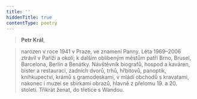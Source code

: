```yaml
---
title: ''
hiddenTitle: true
contentType: poetry
---
```


<section>

> **Petr Král**,

> narozen v roce 1941 v Praze, ve znamení Panny. Léta 1969–2006 ztrávil v Paříži a okolí; k dalším oblíbeným městům patří Brno, Brusel, Barcelona, Berlín a Benátky. Návštěvník biografů, hospod a kaváren, bister a restaurací, zadních dvorů, trhů, hřbitovů, panoptik, knihkupectví, krámů s gramodeskami, v mládí obchodů s kravatami, nakonec i muzeí se sbírkami obrazů, hlavně z přelomu 19. a 20. století. Třikrát ženat, do třetice s Wandou.

</section>
